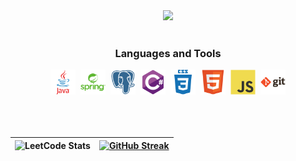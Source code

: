 
<div id="header" align="center">
  <img src="https://media.tenor.com/IXcAfMNnsBMAAAAM/crocodile-explosion.gif" width="150"/>  
  <div>
<img src="https://komarev.com/ghpvc/?username=p&style=flat-square&color=blue" alt=""/></div>
</div>

<h3 align="center"> Languages and Tools </h3>
<div align="center">
  <img src="https://github.com/devicons/devicon/blob/master/icons/java/java-original-wordmark.svg" title="Java" alt="Java" width="40" height="40"/>&nbsp;
  <img src="https://github.com/devicons/devicon/blob/master/icons/spring/spring-original-wordmark.svg" title="Spring" alt="Spring" width="40" height="40"/>&nbsp;
  <img src="https://raw.githubusercontent.com/devicons/devicon/1119b9f84c0290e0f0b38982099a2bd027a48bf1/icons/postgresql/postgresql-plain.svg" title="postgreSQL" alt="postgreSQL" width="40" height="40"/>&nbsp;
  <img src="https://raw.githubusercontent.com/devicons/devicon/1119b9f84c0290e0f0b38982099a2bd027a48bf1/icons/csharp/csharp-original.svg" title="C#" alt="C#" width="40" height="40"/>&nbsp;
  <img src="https://github.com/devicons/devicon/blob/master/icons/css3/css3-plain-wordmark.svg"  title="CSS3" alt="CSS" width="40" height="40"/>&nbsp;
  <img src="https://github.com/devicons/devicon/blob/master/icons/html5/html5-original.svg" title="HTML5" alt="HTML" width="40" height="40"/>&nbsp;
  <img src="https://github.com/devicons/devicon/blob/master/icons/javascript/javascript-original.svg" title="JavaScript" alt="JavaScript" width="40" height="40"/>&nbsp;
  <img src="https://github.com/devicons/devicon/blob/master/icons/git/git-original-wordmark.svg" title="Git" **alt="Git" width="40" height="40"/>
</div>

 <br>
  <br>
   <br>
    
 |![LeetCode Stats](https://leetcard.jacoblin.cool/porunit?theme=nord&font=ABeeZee) | [![GitHub Streak](http://github-readme-streak-stats.herokuapp.com?user=porunit&theme=nord&hide_border=true&date_format=M%20j%5B%2C%20Y%5D&card_width=500)](https://git.io/streak-stats)| 
 |:-:|:-:|


